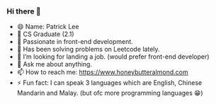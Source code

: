 ### Hi there 👋


- 😄 Name: Patrick Lee
- 🔭 CS Graduate (2.1)
- 🌱 Passionate in front-end development.
- 🔰 Has been solving problems on Leetcode lately.
- 🤔 I’m looking for landing a job. (would prefer front-end developer)
- 💬 Ask me about anything.
- 📫 How to reach me: https://www.honeybutteralmond.com
- ⚡ Fun fact: I can speak 3 languages which are English, Chinese Mandarin and Malay. (but ofc more programming languages 😁)
